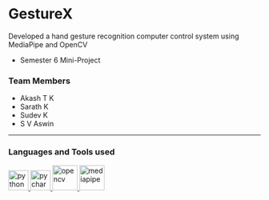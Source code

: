 # GestureX
Developed a hand gesture recognition computer control system
using MediaPipe and OpenCV

- Semester 6 Mini-Project
### Team Members 
- Akash T K
- Sarath K
- Sudev K
- S V Aswin
---
### Languages and Tools used
<a href="https://www.python.org" target="_blank" rel="noreferrer"> <img src="https://user-images.githubusercontent.com/74038190/212257472-08e52665-c503-4bd9-aa20-f5a4dae769b5.gif" alt="python" width="40" height="40"/> </a>
<a href="https://www.jetbrains.com/pycharm/" target="_blank" rel="noreferrer"> <img src="https://user-images.githubusercontent.com/74038190/238200437-de038172-e903-4951-926c-755878deb0b4.gif" alt="pycharm" width="40" height="40"/> </a>
<a href="https://opencv.org/" target="_blank" rel="noreferrer"> <img src="https://editor.analyticsvidhya.com/uploads/800882.png" alt="opencv" width="50" height="50"/> </a>
<a href="https://developers.google.com/mediapipe" target="_blank" rel="noreferrer"> <img src="https://yt3.googleusercontent.com/ytc/AOPolaRCLtk0dFe9XgCDF3JAhadHDajjlo85lw0gf88O=s176-c-k-c0x00ffffff-no-rj" alt="mediapipe" width="50" height="50"/> </a>
